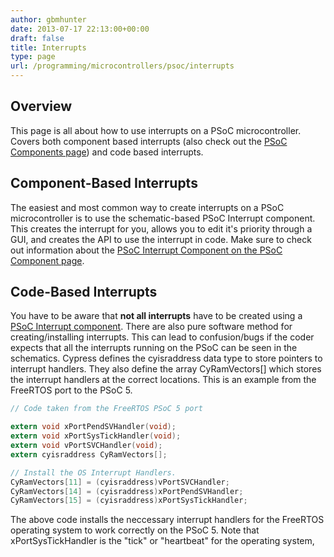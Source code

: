 ```yaml
---
author: gbmhunter
date: 2013-07-17 22:13:00+00:00
draft: false
title: Interrupts
type: page
url: /programming/microcontrollers/psoc/interrupts
---
```


## Overview

This page is all about how to use interrupts on a PSoC microcontroller. Covers both component based interrupts (also check out the [PSoC Components page](/programming/microcontrollers/psoc/components)) and code based interrupts.

## Component-Based Interrupts

The easiest and most common way to create interrupts on a PSoC microcontroller is to use the schematic-based PSoC Interrupt component. This creates the interrupt for you, allows you to edit it's priority through a GUI, and creates the API to use the interrupt in code. Make sure to check out information about the [PSoC Interrupt Component on the PSoC Component page](/programming/microcontrollers/psoc/components#interrupts).

## Code-Based Interrupts

You have to be aware that **not all interrupts** have to be created using a [PSoC Interrupt component](/programming/microcontrollers/psoc/components#interrupts). There are also pure software method for creating/installing interrupts. This can lead to confusion/bugs if the coder expects that all the interrupts running on the PSoC can be seen in the schematics. Cypress defines the cyisraddress data type to store pointers to interrupt handlers. They also define the array CyRamVectors[] which stores the interrupt handlers at the correct locations. This is an example from the FreeRTOS port to the PSoC 5.

```c
// Code taken from the FreeRTOS PSoC 5 port

extern void xPortPendSVHandler(void);
extern void xPortSysTickHandler(void);
extern void vPortSVCHandler(void);
extern cyisraddress CyRamVectors[];

// Install the OS Interrupt Handlers.
CyRamVectors[11] = (cyisraddress)vPortSVCHandler;
CyRamVectors[14] = (cyisraddress)xPortPendSVHandler;
CyRamVectors[15] = (cyisraddress)xPortSysTickHandler;
```

The above code installs the neccessary interrupt handlers for the FreeRTOS operating system to work correctly on the PSoC 5. Note that xPortSysTickHandler is the "tick" or "heartbeat" for the operating system,
